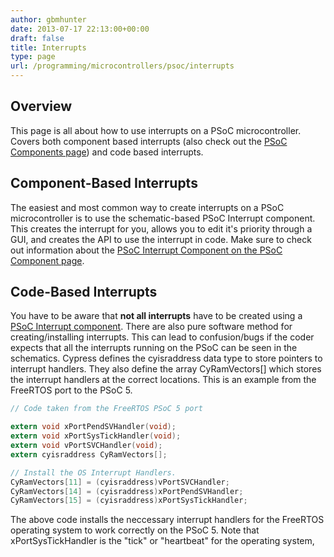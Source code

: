 ```yaml
---
author: gbmhunter
date: 2013-07-17 22:13:00+00:00
draft: false
title: Interrupts
type: page
url: /programming/microcontrollers/psoc/interrupts
---
```


## Overview

This page is all about how to use interrupts on a PSoC microcontroller. Covers both component based interrupts (also check out the [PSoC Components page](/programming/microcontrollers/psoc/components)) and code based interrupts.

## Component-Based Interrupts

The easiest and most common way to create interrupts on a PSoC microcontroller is to use the schematic-based PSoC Interrupt component. This creates the interrupt for you, allows you to edit it's priority through a GUI, and creates the API to use the interrupt in code. Make sure to check out information about the [PSoC Interrupt Component on the PSoC Component page](/programming/microcontrollers/psoc/components#interrupts).

## Code-Based Interrupts

You have to be aware that **not all interrupts** have to be created using a [PSoC Interrupt component](/programming/microcontrollers/psoc/components#interrupts). There are also pure software method for creating/installing interrupts. This can lead to confusion/bugs if the coder expects that all the interrupts running on the PSoC can be seen in the schematics. Cypress defines the cyisraddress data type to store pointers to interrupt handlers. They also define the array CyRamVectors[] which stores the interrupt handlers at the correct locations. This is an example from the FreeRTOS port to the PSoC 5.

```c
// Code taken from the FreeRTOS PSoC 5 port

extern void xPortPendSVHandler(void);
extern void xPortSysTickHandler(void);
extern void vPortSVCHandler(void);
extern cyisraddress CyRamVectors[];

// Install the OS Interrupt Handlers.
CyRamVectors[11] = (cyisraddress)vPortSVCHandler;
CyRamVectors[14] = (cyisraddress)xPortPendSVHandler;
CyRamVectors[15] = (cyisraddress)xPortSysTickHandler;
```

The above code installs the neccessary interrupt handlers for the FreeRTOS operating system to work correctly on the PSoC 5. Note that xPortSysTickHandler is the "tick" or "heartbeat" for the operating system,
